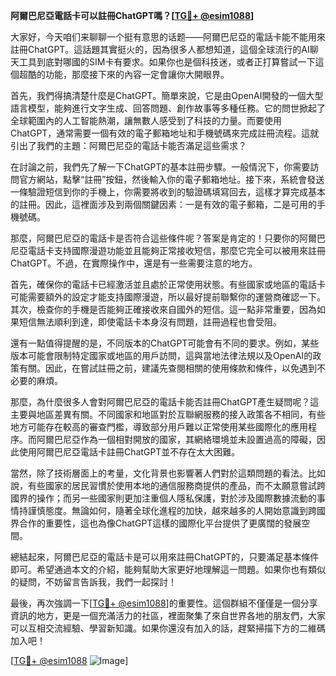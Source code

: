 **阿爾巴尼亞電話卡可以註冊ChatGPT嗎？[[TG💪+ @esim1088](https://t.me/s/esim1088)]**

大家好，今天咱们来聊聊一个挺有意思的话题——阿爾巴尼亞的電話卡能不能用來註冊ChatGPT。這話題其實挺火的，因為很多人都想知道，這個全球流行的AI聊天工具到底對哪國的SIM卡有要求。如果你也是個科技迷，或者正打算嘗試一下這個超酷的功能，那麼接下來的內容一定會讓你大開眼界。

首先，我們得搞清楚什麼是ChatGPT。簡單來說，它是由OpenAI開發的一個大型語言模型，能夠進行文字生成、回答問題、創作故事等多種任務。它的問世掀起了全球範圍內的人工智能熱潮，讓無數人感受到了科技的力量。而要使用ChatGPT，通常需要一個有效的電子郵箱地址和手機號碼來完成註冊流程。這就引出了我們的主題：阿爾巴尼亞的電話卡能否滿足這些需求？

在討論之前，我們先了解一下ChatGPT的基本註冊步驟。一般情況下，你需要訪問官方網站，點擊“註冊”按鈕，然後輸入你的電子郵箱地址。接下來，系統會發送一條驗證短信到你的手機上，你需要將收到的驗證碼填寫回去，這樣才算完成基本的註冊。因此，這裡面涉及到兩個關鍵因素：一是有效的電子郵箱，二是可用的手機號碼。

那麼，阿爾巴尼亞的電話卡是否符合這些條件呢？答案是肯定的！只要你的阿爾巴尼亞電話卡支持國際漫遊功能並且能夠正常接收短信，那麼它完全可以被用來註冊ChatGPT。不過，在實際操作中，還是有一些需要注意的地方。

首先，確保你的電話卡已經激活並且處於正常使用狀態。有些國家或地區的電話卡可能需要額外的設定才能支持國際漫遊，所以最好提前聯繫你的運營商確認一下。其次，檢查你的手機是否能夠正確接收來自國外的短信。這一點非常重要，因為如果短信無法順利到達，即使電話卡本身沒有問題，註冊過程也會受阻。

還有一點值得提醒的是，不同版本的ChatGPT可能會有不同的要求。例如，某些版本可能會限制特定國家或地區的用戶訪問，這與當地法律法規以及OpenAI的政策有關。因此，在嘗試註冊之前，建議先查閱相關的使用條款和條件，以免遇到不必要的麻煩。

那麼，為什麼很多人會對阿爾巴尼亞的電話卡能否註冊ChatGPT產生疑問呢？這主要與地區差異有關。不同國家和地區對於互聯網服務的接入政策各不相同，有些地方可能存在較高的審查門檻，導致部分用戶難以正常使用某些國際化的應用程序。而阿爾巴尼亞作為一個相對開放的國家，其網絡環境並未設置過高的障礙，因此使用阿爾巴尼亞電話卡註冊ChatGPT並不存在太大困難。

當然，除了技術層面上的考量，文化背景也影響著人們對於這類問題的看法。比如說，有些國家的居民習慣於使用本地的通信服務商提供的產品，而不太願意嘗試跨國界的操作；而另一些國家則更加注重個人隱私保護，對於涉及國際數據流動的事情持謹慎態度。無論如何，隨著全球化進程的加快，越來越多的人開始意識到跨國界合作的重要性，這也為像ChatGPT這樣的國際化平台提供了更廣闊的發展空間。

總結起來，阿爾巴尼亞的電話卡是可以用來註冊ChatGPT的，只要滿足基本條件即可。希望通過本文的介紹，能夠幫助大家更好地理解這一問題。如果你也有類似的疑問，不妨留言告訴我，我們一起探討！

最後，再次強調一下[[TG💪+ @esim1088](https://t.me/s/esim1088)]的重要性。這個群組不僅僅是一個分享資訊的地方，更是一個充滿活力的社區，裡面聚集了來自世界各地的朋友們，大家可以互相交流經驗、學習新知識。如果你還沒有加入的話，趕緊掃描下方的二維碼加入吧！

[[TG💪+ @esim1088](https://t.me/s/esim1088) ![Image](https://i.postimg.cc/4NQfJmqS/Snipaste-2025-05-13-00-14-12.png)]